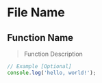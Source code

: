 # File Name

## Function Name
> Function Description

```javascript
// Example [Optional]
console.log('hello, world!');
```
